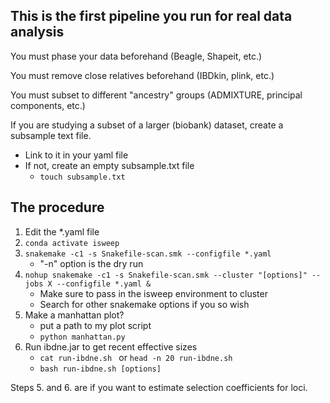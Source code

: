 ## This is the first pipeline you run for real data analysis

You must phase your data beforehand (Beagle, Shapeit, etc.)

You must remove close relatives beforehand (IBDkin, plink, etc.)

You must subset to different "ancestry" groups (ADMIXTURE, principal components, etc.)

If you are studying a subset of a larger (biobank) dataset, create a subsample text file.
- Link to it in your yaml file
- If not, create an empty subsample.txt file
    - ` touch subsample.txt `

## The procedure

1. Edit the *.yaml file
2. ` conda activate isweep `
3. ` snakemake -c1 -s Snakefile-scan.smk --configfile *.yaml `
    - "-n" option is the dry run
4. `nohup snakemake -c1 -s Snakefile-scan.smk --cluster "[options]" --jobs X --configfile *.yaml & `
    - Make sure to pass in the isweep environment to cluster
    - Search for other snakemake options if you so wish
5. Make a manhattan plot?
    - put a path to my plot script
    - ` python manhattan.py `
6. Run ibdne.jar to get recent effective sizes
    - `cat run-ibdne.sh ` or `head -n 20 run-ibdne.sh`
    - `bash run-ibdne.sh [options] `

Steps 5. and 6. are if you want to estimate selection coefficients for loci.